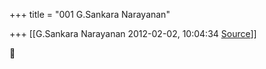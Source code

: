 +++
title = "001 G.Sankara Narayanan"

+++
[[G.Sankara Narayanan	2012-02-02, 10:04:34 [Source](https://groups.google.com/g/bvparishat/c/iqPC64yyNlE)]]





